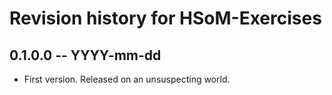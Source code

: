 # Revision history for HSoM-Exercises

## 0.1.0.0 -- YYYY-mm-dd

* First version. Released on an unsuspecting world.
